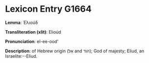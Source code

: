 # Lexicon Entry G1664

**Lemma**: Ἐλιούδ

**Transliteration (xlit)**: Elioúd

**Pronunciation**: el-ee-ood'

**Description**:
of Hebrew origin (אֵל and הוֹד); God of majesty; Eliud, an Israelite:--Eliud.
